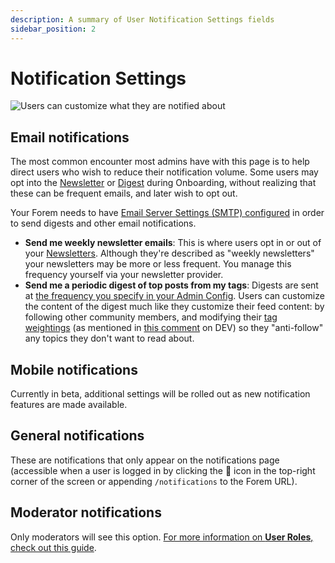 ```yaml
---
description: A summary of User Notification Settings fields
sidebar_position: 2
---
```


# Notification Settings

![Users can customize what they are notified about](https://raw.githubusercontent.com/forem/admin-docs/main/static/img/userNotificationsFullpage.png)

## Email notifications

The most common encounter most admins have with this page is to help direct users who wish to reduce their notification volume. Some users may opt into the [Newsletter](https://admin.forem.com/docs/advanced-customization/config/newsletter) or [Digest](https://admin.forem.com/docs/advanced-customization/config/emails#periodic-email-digest) during Onboarding, without realizing that these can be frequent emails, and later wish to opt out.

Your Forem needs to have [Email Server Settings (SMTP) configured](http://admin.forem.com/docs/advanced-customization/config/email-server-settings) in order to send digests and other email notifications.

- **Send me weekly newsletter emails**: This is where users opt in or out of your [Newsletters](https://admin.forem.com/docs/advanced-customization/config/newsletter). Although they're described as "weekly newsletters" your newsletters may be more or less frequent. You manage this frequency yourself via your newsletter provider.
- **Send me a periodic digest of top posts from my tags**: Digests are sent at [the frequency you specify in your Admin Config](https://admin.forem.com/docs/advanced-customization/config/emails#periodic-email-digest). Users can customize the content of the digest much like they customize their feed content: by following other community members, and modifying their [tag weightings](https://admin.forem.com/docs/forem-basics/tags) (as mentioned in [this comment](https://dev.to/michaelcurrin/comment/1abef) on DEV) so they "anti-follow" any topics they don't want to read about.

## Mobile notifications

Currently in beta, additional settings will be rolled out as new notification features are made available.

## General notifications

These are notifications that only appear on the notifications page (accessible when a user is logged in by clicking the 🔔 icon in the top-right corner of the screen or appending `/notifications` to the Forem URL).

## Moderator notifications

Only moderators will see this option. [For more information on **User Roles**, check out this guide](https://admin.forem.com/docs/forem-basics/user-roles).
